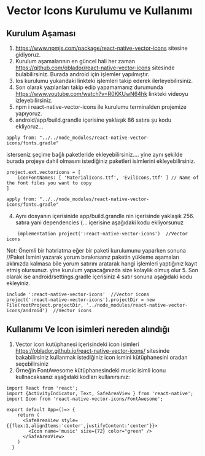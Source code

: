 # Vector Icons Kurulumu ve Kullanımı
## Kurulum Aşaması 
1. https://www.npmjs.com/package/react-native-vector-icons sitesine gidiyoruz. 
2. Kurulum aşamalarının en güncel hali her zaman https://github.com/oblador/react-native-vector-icons sitesinde bulabilirsiniz. Burada android için işlemler yapılmıştır. 
3. Ios kurulumu yukarıdaki linkteki işlemleri takip ederek ilerleyebilirsiniz. 
4. Son olarak yazılanları takip edip yapamamanız durumunda https://www.youtube.com/watch?v=R0KKUwN64hk linkteki videoyu izleyebilirsiniz. 
5. npm i react-native-vector-icons ile kurulumu terminalden projemize yapıyoruz. 
6. android/app/build.grandle  içerisine  yaklaşık 86 satıra şu kodu ekliyoruz...  
```JS
apply from: "../../node_modules/react-native-vector-icons/fonts.gradle"
```
isterseniz şeçime bağlı paketleride ekleyebilirsiniz.... yine aynı şekilde burada projeye dahil olmasını istediğiniz paketleri isimlerini ekleyebilirsiniz.
```JS
project.ext.vectoricons = [
    iconFontNames: [ 'MaterialIcons.ttf', 'EvilIcons.ttf' ] // Name of the font files you want to copy
]

apply from: "../../node_modules/react-native-vector-icons/fonts.gradle"
```
4. Aynı dosyanın içerisinide app/build.grandle nin içerisinde yaklaşık 256. satıra yani dependencies {... içerisine aşağıdaki kodu ekliyorsunuz
```JS
    implementation project(':react-native-vector-icons')  //Vector icons
```
Not: Önemli bir hatırlatma eğer bir paketi kurulumunu yaparken sonuna //Paket İsmini yazarak yorum bırakırsanız paketin yükleme aşamaları aklınızda kalmasa bile yorum satırını aratarak hangi işlemleri yaptığınız kayıt etmiş olursunuz. yine kurulum yapacağınızda size kolaylık olmuş olur
5. Son olarak ise android/settings.gradle içerisiniz 4 satır sonuna aşağıdaki kodu ekleyiniz. 
```JS
include ':react-native-vector-icons'  //Vector icons
project(':react-native-vector-icons').projectDir = new File(rootProject.projectDir, '../node_modules/react-native-vector-icons/android')  //Vector icons
```
## Kullanımı Ve Icon isimleri nereden alındığı
1. Vector icon kutüphanesi içerisindeki icon isimleri https://oblador.github.io/react-native-vector-icons/ sitesinde bakabilirsiniz kullanmak istediğiniz icon ismini kütüphanesini oradan seçebilirsiniz
2. Örneğin FontAwesome kütüphanesindeki music isimli iconu kullnacaksanız aşağıdaki kodları kullanırsınız: 
```JS
import React from 'react';
import {ActivityIndicator, Text, SafeAreaView } from 'react-native';
import Icon from 'react-native-vector-icons/FontAwesome';

export default App=()=> {  
    return (
      <SafeAreaView style={{flex:1,alignItems:'center',justifyContent:'center'}}>
        <Icon name='music' size={72} color="green" />
      </SafeAreaView>
    )
  }


```
